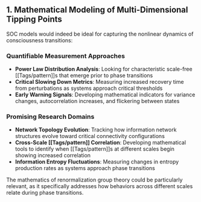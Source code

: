 ## 1. Mathematical Modeling of Multi-Dimensional Tipping Points

SOC models would indeed be ideal for capturing the nonlinear dynamics of consciousness transitions:

### Quantifiable Measurement Approaches

- **Power Law Distribution Analysis**: Looking for characteristic scale-free [[Tags/pattern]]s that emerge prior to phase transitions
- **Critical Slowing Down Metrics**: Measuring increased recovery time from perturbations as systems approach critical thresholds
- **Early Warning Signals**: Developing mathematical indicators for variance changes, autocorrelation increases, and flickering between states

### Promising Research Domains

- **Network Topology Evolution**: Tracking how information network structures evolve toward critical connectivity configurations
- **Cross-Scale [[Tags/pattern]] Correlation**: Developing mathematical tools to identify when [[Tags/pattern]]s at different scales begin showing increased correlation
- **Information Entropy Fluctuations**: Measuring changes in entropy production rates as systems approach phase transitions

The mathematics of renormalization group theory could be particularly relevant, as it specifically addresses how behaviors across different scales relate during phase transitions.